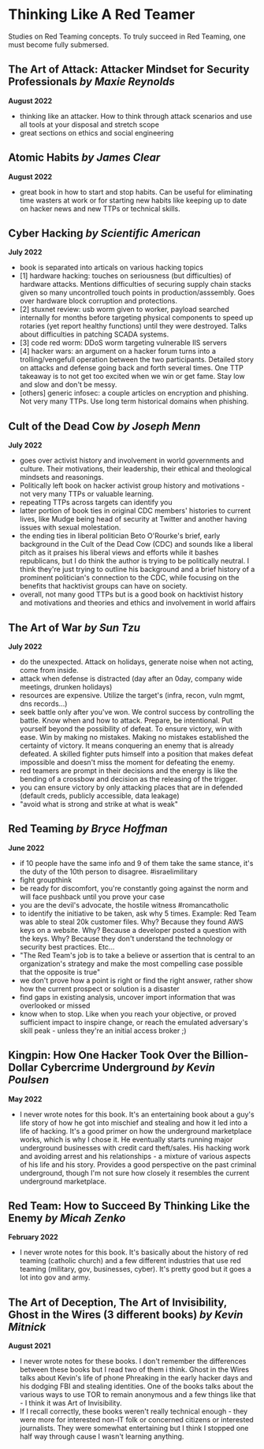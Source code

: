 # Thinking Like A Red Teamer
Studies on Red Teaming concepts. To truly succeed in Red Teaming, one must become fully submersed.

## The Art of Attack: Attacker Mindset for Security Professionals _by Maxie Reynolds_
**August 2022**
- thinking like an attacker. How to think through attack scenarios and use all tools at your disposal and stretch scope
- great sections on ethics and social engineering

## Atomic Habits _by James Clear_
**August 2022**
- great book in how to start and stop habits. Can be useful for eliminating time wasters at work or for starting new habits like keeping up to date on hacker news and new TTPs or technical skills. 

## Cyber Hacking _by Scientific American_
**July 2022**
- book is separated into articals on various hacking topics
- [1] hardware hacking: touches on seriousness (but difficulties) of hardware attacks. Mentions difficulties of securing supply chain stacks given so many uncontrolled touch points in production/asssembly. Goes over hardware block corruption and protections. 
- [2] stuxnet review: usb worm given to worker, payload searched internally for months before targeting physical components to speed up rotaries (yet report healthy functions) until they were destroyed. Talks about difficulties in patching SCADA systems. 
- [3] code red worm: DDoS worm targeting vulnerable IIS servers
- [4] hacker wars: an argument on a hacker forum turns into a trolling/vengefull operation between the two participants. Detailed story on attacks and defense going back and forth several times. One TTP takeaway is to not get too excited when we win or get fame. Stay low and slow and don't be messy. 
- [others] generic infosec: a couple articles on encryption and phishing. Not very many TTPs. Use long term historical domains when phishing. 

## Cult of the Dead Cow _by Joseph Menn_
**July 2022**
- goes over activist history and involvement in world governments and culture. Their motivations, their leadership, their ethical and theological mindsets and reasonings. 
- Politically left book on hacker activist group history and motivations - not very many TTPs or valuable learning. 
- repeating TTPs across targets can identify you
- latter portion of book ties in original CDC members' histories to current lives, like Mudge being head of security at Twitter and another having issues with sexual molestation. 
- the ending ties in liberal politician Beto O'Rourke's brief, early background in the Cult of the Dead Cow (CDC) and sounds like a liberal pitch as it praises his liberal views and efforts while it bashes republicans, but I do think the author is trying to be politically neutral. I think they're just trying to outline his background and a brief history of a prominent politician's connection to the CDC, while focusing on the benefits that hacktivist groups can have on society. 
- overall, not many good TTPs but is a good book on hacktivist history and motivations and theories and ethics and involvement in world affairs

## The Art of War _by Sun Tzu_
**July 2022**
- do the unexpected. Attack on holidays, generate noise when not acting, come from inside.
- attack when defense is distracted (day after an 0day, company wide meetings, drunken holidays)
- resources are expensive. Utilize the target's (infra, recon, vuln mgmt, dns records...)
- seek battle only after you've won. We control success by controlling the battle. Know when and how to attack. Prepare, be intentional. Put yourself beyond the possibility of defeat. To ensure victory, win with ease. Win by making no mistakes. Making no mistakes established the certainty of victory. It means conquering an enemy that is already defeated. A skilled fighter puts himself into a position that makes defeat impossible and doesn't miss the moment for defeating the enemy.
- red teamers are prompt in their decisions and the energy is like the bending of a crossbow and decision as the releasing of the trigger. 
- you can ensure victory by only attacking places that are in defended (default creds, publicly accessible, data leakage)
- "avoid what is strong and strike at what is weak"

## Red Teaming _by Bryce Hoffman_
**June 2022**
- if 10 people have the same info and 9 of them take the same stance, it's the duty of the 10th person to disagree. #israelimilitary
- fight groupthink
- be ready for discomfort, you're constantly going against the norm and will face pushback until you prove your case
- you are the devil's advocate, the hostile witness #romancatholic
- to identify the initiative to be taken, ask why 5 times. Example: Red Team was able to steal 20k customer files. Why? Because they found AWS keys on a website. Why? Because a developer posted a question with the keys. Why? Because they don't understand the technology or security best practices. Etc...
- "The Red Team's job is to take a believe or assertion that is central to an organization's strategy and make the most compelling case possible that the opposite is true"
- we don't prove how a point is right or find the right answer, rather show how the current prospect or solution is a disaster
- find gaps in existing analysis, uncover import information that was overlooked or missed
- know when to stop. Like when you reach your objective, or proved sufficient impact to inspire change, or reach the emulated adversary's skill peak - unless they're an initial access broker ;)

## Kingpin: How One Hacker Took Over the Billion-Dollar Cybercrime Underground _by Kevin Poulsen_
**May 2022**
- I never wrote notes for this book. It's an entertaining book about a guy's life story of how he got into mischief and stealing and how it led into a life of hacking. It's a good primer on how the underground marketplace works, which is why I chose it. He eventually starts running major underground businesses with credit card theft/sales. His hacking work and avoiding arrest and his relationships - a mixture of various aspects of his life and his story. Provides a good perspective on the past criminal underground, though I'm not sure how closely it resembles the current underground marketplace.

## Red Team: How to Succeed By Thinking Like the Enemy _by Micah Zenko_
**February 2022**
- I never wrote notes for this book. It's basically about the history of red teaming (catholic church) and a few different industries that use red teaming (military, gov, businesses, cyber). It's pretty good but it goes a lot into gov and army.

## The Art of Deception, The Art of Invisibility, Ghost in the Wires (3 different books) _by Kevin Mitnick_
**August 2021**
- I never wrote notes for these books. I don't remember the differences between these books but I read two of them i think. Ghost in the Wires talks about Kevin's life of phone Phreaking in the early hacker days and his dodging FBI and stealing identities. One of the books talks about the various ways to use TOR to remain anonymous and a few things like that - I think it was Art of Invisibility. 
- If I recall correctly, these books weren't really technical enough - they were more for interested non-IT folk or concerned citizens or interested journalists. They were somewhat entertaining but I think I stopped one half way through cause I wasn't learning anything.
